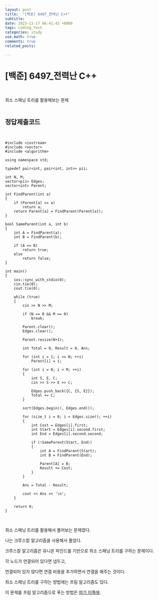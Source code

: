 ```yaml
---
layout: post
title:  "[백준] 6497_전력난 C++"
subtitle:   
date: 2023-11-17 06:41:43 +0900
tags: coding_test
categories: study
use_math: true
comments: true
related_posts:

---
```


# [백준] 6497_전력난 C++<br/>
<br/>

최소 스패닝 트리를 활용해보는 문제<br/>
<br/>

## 정답제출코드<br/>
<br/>

```
#include <iostream>
#include <vector>
#include <algorithm>

using namespace std;

typedef pair<int, pair<int, int>> pii;

int N, M;
vector<pii> Edges;
vector<int> Parent;

int FindParent(int a)
{
    if (Parent[a] == a)
        return a;
    return Parent[a] = FindParent(Parent[a]);
}

bool SameParent(int a, int b)
{
    int A = FindParent(a);
    int B = FindParent(b);

    if (A == B)
        return true;
    else
        return false;
}

int main()
{
    ios::sync_with_stdio(0);
    cin.tie(0);
    cout.tie(0);

    while (true)
    {
        cin >> N >> M;
        
        if (N == 0 && M == 0)
            break;

        Parent.clear();
        Edges.clear();

        Parent.resize(N+1);

        int Total = 0, Result = 0, Ans;

        for (int i = 1; i <= N; ++i)
            Parent[i] = i;

        for (int i = 0; i < M; ++i)
        {
            int S, E, C;
            cin >> S >> E >> C;

            Edges.push_back({C, {S, E}});
            Total += C;
        }

        sort(Edges.begin(), Edges.end());

        for (size_t i = 0; i < Edges.size(); ++i)
        {
            int Cost = Edges[i].first;
            int Start = Edges[i].second.first;
            int End = Edges[i].second.second;

            if (!SameParent(Start, End))
            {
                int A = FindParent(Start);
                int B = FindParent(End);

                Parent[A] = B;
                Result += Cost;
            }
        }

        Ans = Total - Result;

        cout << Ans << '\n';
    }

    return 0;
}
```
<br/>

최소 스패닝 트리를 활용해서 풀어보는 문제였다.<br/>

나는 크루스칼 알고리즘을 사용해서 풀었다.<br/>

크루스칼 알고리즘은 유니온 파인드를 기반으로 최소 스패닝 트리를 구하는 문제이다.<br/>

각 노드가 연결되어 있다면 냅두고,<br/>

연결되어 있지 않다면 연결 비용을 추가하면서 연결을 해주는 것이다.<br/>

최소 스패닝 트리를 구하는 방법에는 프림 알고리즘도 있다.<br/>

이 문제를 프림 알고리즘으로 푸는 방법은 [여기 이쪽에](https://yabmoons.tistory.com/402).<br/>